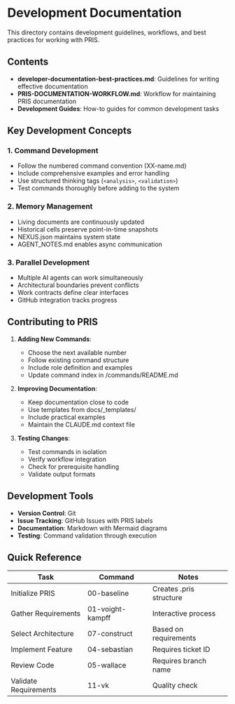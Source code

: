 # Development Documentation

This directory contains development guidelines, workflows, and best practices for working with PRIS.

## Contents

- **developer-documentation-best-practices.md**: Guidelines for writing effective documentation
- **PRIS-DOCUMENTATION-WORKFLOW.md**: Workflow for maintaining PRIS documentation
- **Development Guides**: How-to guides for common development tasks

## Key Development Concepts

### 1. Command Development
- Follow the numbered command convention (XX-name.md)
- Include comprehensive examples and error handling
- Use structured thinking tags (`<analysis>`, `<validation>`)
- Test commands thoroughly before adding to the system

### 2. Memory Management
- Living documents are continuously updated
- Historical cells preserve point-in-time snapshots
- NEXUS.json maintains system state
- AGENT_NOTES.md enables async communication

### 3. Parallel Development
- Multiple AI agents can work simultaneously
- Architectural boundaries prevent conflicts
- Work contracts define clear interfaces
- GitHub integration tracks progress

## Contributing to PRIS

1. **Adding New Commands**:
   - Choose the next available number
   - Follow existing command structure
   - Include role definition and examples
   - Update command index in /commands/README.md

2. **Improving Documentation**:
   - Keep documentation close to code
   - Use templates from docs/_templates/
   - Include practical examples
   - Maintain the CLAUDE.md context file

3. **Testing Changes**:
   - Test commands in isolation
   - Verify workflow integration
   - Check for prerequisite handling
   - Validate output formats

## Development Tools

- **Version Control**: Git
- **Issue Tracking**: GitHub Issues with PRIS labels
- **Documentation**: Markdown with Mermaid diagrams
- **Testing**: Command validation through execution

## Quick Reference

| Task | Command | Notes |
|------|---------|-------|
| Initialize PRIS | 00-baseline | Creates .pris structure |
| Gather Requirements | 01-voight-kampff | Interactive process |
| Select Architecture | 07-construct | Based on requirements |
| Implement Feature | 04-sebastian | Requires ticket ID |
| Review Code | 05-wallace | Requires branch name |
| Validate Requirements | 11-vk | Quality check |